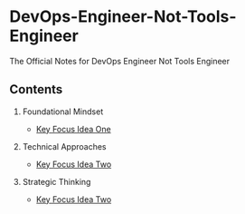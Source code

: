 # DevOps-Engineer-Not-Tools-Engineer
The Official Notes for DevOps Engineer Not Tools Engineer

## Contents

1. Foundational Mindset
   - [Key Focus Idea One](Key-ideas-One.md)
  
2. Technical Approaches
   - [Key Focus Idea Two](Key-ideas-Two.md)

3. Strategic Thinking
   - [Key Focus Idea Two](Key-ideas-Three.md)
